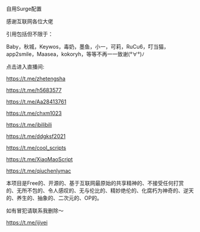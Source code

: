 
自用Surge配置

感谢互联网各位大佬

引用包括但不限于：

Baby，秋城，Keywos，毒奶，墨鱼，小一，可莉，RuCu6，叮当猫，app2smile，Maasea，kokoryh，等等不再一一致谢(°∀°)ﾉ

点击进入直播间:

https://t.me/zhetengsha

https://t.me/h5683577

https://t.me/Aa28413761

https://t.me/chxm1023

https://t.me/ibilibili

https://t.me/ddgksf2021

https://t.me/cool_scripts

https://t.me/XiaoMaoScript

https://t.me/qiuchenlymac


本项目是Free的、开源的、基于互联网最原始的共享精神的、不接受任何打赏的、无所不包的、令人感叹的、无与伦比的、精妙绝伦的、化腐朽为神奇的、逆天的、养生的、抽象的、二次元的、OP的。

如有冒犯请联系我删除～


https://t.me/ijivei
